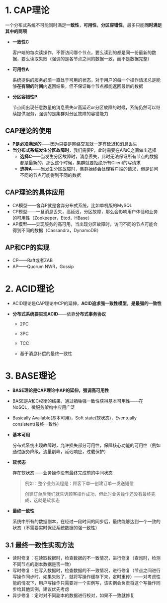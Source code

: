 # 1. CAP理论

一个分布式系统不可能同时满足**一致性**，**可用性**，**分区容错性**，最多只能**同时满足其中的两项**

* **一致性C**
  
  客户端的每次读操作，不管访问哪个节点，要么读到的都是同一份最新的数据，要么读取失败（强调的是各节点之间的数据一致，而不是数据完整）

* **可用性A**
  
  系统提供的服务必须一直处于可用的状态，对于用户的每一个操作请求总是能够**在有限的时间**内返回结果，但不保证每个节点都能返回最新的数据

* **分区容错性P**
  
  节点间出现任意数量的消息丢失or高延迟or分区故障的时候，系统仍然可以继续提供服务，强调的是集群对分区故障的容错能力

## CAP理论的使用

* **P是必须满足的**——因为只要是网络交互就一定有延迟和消息丢失
* **当分布式系统发生分区故障时**，我们需要P，此时需要在A和C之间做出选择
  * **选择C**——当发生分区故障时，消息丢失，此时无法保证所有节点的数据都是最新的，那么这个时候，集群就要拒绝所有Client的写请求
  * **选择A**——当发生分区故障时，集群始终会处理客户端的请求，但是访问不同的节点可能得到不同的数据

## CAP理论的具体应用

* CA模型——舍弃P就是舍弃分布式系统，比如单机版的MySQL
* CP模型——一旦消息丢失，高延迟，分区故障，那么会影响用户体验和业务的可用性（Zookeeper，Etcd，HBase）
* AP模型——实现服务的高可用，当出现分区故障时，访问不同的节点可能会得到不同的数据（Cassandra，DynamoDB）

## AP和CP的实现

* CP——Raft或者ZAB
* AP——Quorum NWR，Gossip

# 2. ACID理论

* ACID理论是CAP理论中CP的延伸，**ACID追求强一致性模型，是最强的一致性**

* **分布式系统要实现ACID**——依靠**分布式事务协议**
  
  * 2PC
  
  * 3PC
  
  * TCC
  
  * 基于消息补偿的最终一致性

# 3. BASE理论

* **BASE理论是CAP理论中AP的延伸，强调高可用性**

* BASE是A和C权衡的结果，通过牺牲强一致性获得基本可用性——在NoSQL，微服务架构中应用广泛

* Basically Available(基本可用)，Soft state(软状态)，Eventually consistent(最终一致性)

* **基本可用**
  
  分布式系统出现故障时，允许损失部分可用性，保障核心功能的可用性（例如通过服务降级，流量削峰，延迟响应，过载保护）

* **软状态**
  
  存在软状态——业务操作没有最终完成前的中间状态
  
  > 例如：整个业务流程是：顾客下单—创建订单—发送短信
  > 
  > 创建订单后我们就告诉顾客操作成功，但此时业务操作还没有最终完成，这就是软状态

* **最终一致性**
  
  系统中所有的数据副本，在经过一段时间的同步后，最终能够达到一个一致的状态（不需要实时保证系统数据的强一致性）

## 3.1 最终一致性实现方法

* 读时修复：在读取数据时，检查数据的不一致情况，进行修复（查询时，检测不同节点的副本数据是否一致）
* 写时修复：在写入数据时，检查数据的不一致情况，进行修复（节点之间进行写操作同步时，如果失败了，就将写操作缓存下来，定时重传）——对考虑性能的情况下，用户写操作只需要对一个实例写，该实例会负责将这个写操作同步给其他实例，建议优先考虑
* 异步修复：定时对不同副本的数据进行校对，如果不一致就修复